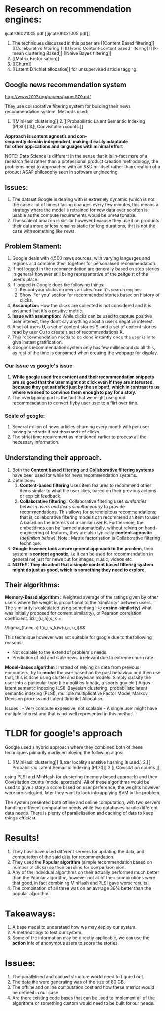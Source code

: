 # Research on recommendation engines:
ijcatr06021005.pdf [[ijcatr06021005.pdf]]
1. The techniques discussed in this paper are [[Content Based filtering]] [[Collaborative filtering ]] [[Hybrid Content-content based filtering]] [[k-mean clustering Based]] [[Naive Bayes filtering]]
2. [[Matrix Factorisation]]
3. [[Churn]]
4. [[Latent Dirichlet allocation]] for unsupervised article tagging.

## Google news recommendation system
http://www2007.org/papers/paper570.pdf

They use collaborative filtering system for building their news recommendation system.
Methods used:
1. [[MinHash clustering]]
2.[[ Probabilistic Latent Semantic Indexing (PLSI)]]
3.[[ Convisitation counts ]]

**Approach is content agnostic and con-  
sequently domain independent, making it easily adaptable  
for other applications and languages with minimal effort**

NOTE: Data Science is different in the sense that it is in-fact more of a research field rather than a professional product creation methodology, the problems need to approached with an R&D mindset rather than creation of a product ASAP philosophy seen in software engineering.

## Issues:
1. The dataset Google is dealing with is extremely dynamic (which is not the case a lot of times) facing changes every few minutes, this means a strategy where the model is retrained for new data ever so often is usable as the compute requirements would be unreasonable.
2. The scale of amazon is similar however because they use it on products their data more or less remains static for long durations, that is not the case with something like news.

## Problem Stament:
1. Google deals with 4,500 news sources, with varying languages and regions and combine them together for personalised recommendation.
2. If not logged in the recommendation are generally based on stop stories in general, however still being representative of the zeitgeist of the user's place.
3. If logged in Google does the following things:
	1. Record your clicks on news articles from it's search engine.
	2. Show 'For you' section for recommended stories based on history of clicks.
4. **Assumption:** How the clicks are collected is not considered and it is assumed that it's a positive metric.
5. **Issue with assumption:** While clicks can be used to capture positive user interest, they don’t say anything about a user’s negative interest.
6. A set of users U, a set of content stories S, and a set of content stories read by user Cu to create a set of recommendations K.
7. This recommendation needs to be done instantly once the user is in to give instant gratification.
8. Google's recommendation system only has few millisecond do all this, as rest of the time is consumed when creating the webpage for display. 

### Our Issue vs google's issue
1. **While google used free content and their recommendation snippets are so good that the user might not click even if they are interested, because they get satisfied just by the snippet!, which in contrast to us where we need to convince them enough to pay for a story.** 
2. The overlapping part is the fact that we might use good recommendation to convert flyby user user to a flirt over time.

### Scale of google: 
1. Several million of news articles churning every month with per user having hundreds if not thousands of clicks.
2. The strict time requirement as mentioned earlier to process all the necessary information.

## Understanding their approach.
1. Both the **Content based filtering**  and **Collaborative filtering systems** have been used for while for news recommendation systems.
2. Definitions: 
	1. **Content-based filtering** Uses item features to recommend other items similar to what the user likes, based on their previous actions or explicit feedback.
	2. **Collaborative filtering :** Collaborative filtering uses _similarities between users and items simultaneously_ to provide recommendations. This allows for serendipitous recommendations; that is, collaborative filtering models can recommend an item to user A based on the interests of a similar user B. Furthermore, the embeddings can be learned automatically, without relying on hand-engineering of features, they are also typically **content-agnostic** (*definition below*).
	 Note : Matrix factorisation is Collaborative filtering technique.
3. **Google however took a more general approach to the problem**, their system is **content agnostic**, i.e it can be used for recommendation in general not just for news but for images, music, videos etc.
4. **NOTE!!: They do admit that a simple content based filtering system might do just as good, which is something they need to explore.**

## **Their algorithms:**  
**Memory-Based algorithm :** Weighted average of the ratings given by other users where the weight is proportional to the “similarity” between users. The similarity is calculated using something like **cosine-similarity**( what was initially proposed for content similarity), or  Pearson correlation coefficient.
$$r_{u_a},s_k =

\Sigma_{i\neq a} I(u_i,s_k)w(u_a, u_i)$$


This technique however was not suitable for google due to the following reasons:
- Not scalable to the extend of problem's needs.
- Prediction of old and stale news, irrelevant due to extreme churn rate.

**Model-Based algorithm** : Instead of relying on data from previous encounters, try to **model** the user based on the past behaviour and then use that, this is done using cluster and bayesian models. Simply classify the user into a particular type (i.e a politics fanatic, a sports guy etc.) 
Algos : latent semantic indexing (LSI), Bayesian clustering, probabilistic latent semantic indexing (PLSI), multiple multiplicative Factor Model, Markov Decision process  and Latent Dirichlet Allocation.

Issues :
	- Very compute expensive, not scalable
	- A single user might have multiple interest and that is not well represented in this method.
	- 
# **TLDR for google**'s  approach
Google used a hybrid approach where they combined both of these techniques primarily marliy employing the following algos: 
1. [[MinHash clustering]] (Later locality sensitive hashing is used.)
2.[[ Probabilistic Latent Semantic Indexing (PLSI)]]
3.[[ Covisitation counts ]]

using PLSI and MinHash for clustering (memory based approach) and then Covisitation counts (model approach).
All of these algorithms would be used to give a story a score based on user preference, the weights however were pre-selected, later they want to look into applying SVM to the problem.

The system presented both offline and online computation, with two servers handling different computation needs while two databases handle different data needs.
There is plenty of parallelisation  and caching of data to keep things efficient.

# Results!
1. They have have used different servers for updating the data, and computation of the said data for recommendation.
2. They used the **Popular algorithm** (simple recommendation based on number of clicks) as their baseline for comparison sion.
3. Any of the individual algorithms on their actually performed much better than the Popular algorithm, however not all of their combinations were that good, in fact combining MinHash and PLSI gave worse results!
4. The combination of all three was on an average 38% better than the popular algorithm.


# Takeaways:
1. A base model to understand how we may deploy our system.
2. A methodology to test our system.
3. Some of the information may be directly applicable, we can use the **action** info of anonymous users to score the stories.

# Issues:
1. The parallelised  and cached structure would need to figured out.
2. The data the were generating was of the size of 80 GB.
3. The offline and online computation cost and how these metrics would be defined in our case.
4. Are there existing code bases that can be used to implement all of the algorithms or something custom would need to be built for our needs.




